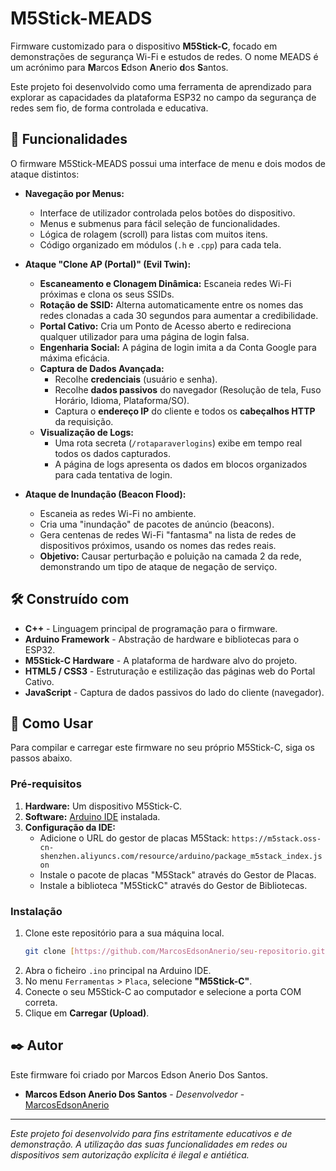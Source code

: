 # M5Stick-MEADS

Firmware customizado para o dispositivo **M5Stick-C**, focado em demonstrações de segurança Wi-Fi e estudos de redes. O nome MEADS é um acrónimo para **M**arcos **E**dson **A**nerio **d**os **S**antos.

Este projeto foi desenvolvido como uma ferramenta de aprendizado para explorar as capacidades da plataforma ESP32 no campo da segurança de redes sem fio, de forma controlada e educativa.

##  💪  Funcionalidades

O firmware M5Stick-MEADS possui uma interface de menu e dois modos de ataque distintos:

* **Navegação por Menus:**
    * Interface de utilizador controlada pelos botões do dispositivo.
    * Menus e submenus para fácil seleção de funcionalidades.
    * Lógica de rolagem (scroll) para listas com muitos itens.
    * Código organizado em módulos (`.h` e `.cpp`) para cada tela.

* **Ataque "Clone AP (Portal)" (Evil Twin):**
    * **Escaneamento e Clonagem Dinâmica:** Escaneia redes Wi-Fi próximas e clona os seus SSIDs.
    * **Rotação de SSID:** Alterna automaticamente entre os nomes das redes clonadas a cada 30 segundos para aumentar a credibilidade.
    * **Portal Cativo:** Cria um Ponto de Acesso aberto e redireciona qualquer utilizador para uma página de login falsa.
    * **Engenharia Social:** A página de login imita a da Conta Google para máxima eficácia.
    * **Captura de Dados Avançada:**
        * Recolhe **credenciais** (usuário e senha).
        * Recolhe **dados passivos** do navegador (Resolução de tela, Fuso Horário, Idioma, Plataforma/SO).
        * Captura o **endereço IP** do cliente e todos os **cabeçalhos HTTP** da requisição.
    * **Visualização de Logs:**
        * Uma rota secreta (`/rotaparaverlogins`) exibe em tempo real todos os dados capturados.
        * A página de logs apresenta os dados em blocos organizados para cada tentativa de login.

* **Ataque de Inundação (Beacon Flood):**
    * Escaneia as redes Wi-Fi no ambiente.
    * Cria uma "inundação" de pacotes de anúncio (beacons).
    * Gera centenas de redes Wi-Fi "fantasma" na lista de redes de dispositivos próximos, usando os nomes das redes reais.
    * **Objetivo:** Causar perturbação e poluição na camada 2 da rede, demonstrando um tipo de ataque de negação de serviço.

## 🛠️ Construído com

* **C++** - Linguagem principal de programação para o firmware.
* **Arduino Framework** - Abstração de hardware e bibliotecas para o ESP32.
* **M5Stick-C Hardware** - A plataforma de hardware alvo do projeto.
* **HTML5 / CSS3** - Estruturação e estilização das páginas web do Portal Cativo.
* **JavaScript** - Captura de dados passivos do lado do cliente (navegador).

## 🚀 Como Usar

Para compilar e carregar este firmware no seu próprio M5Stick-C, siga os passos abaixo.

### Pré-requisitos

1.  **Hardware:** Um dispositivo M5Stick-C.
2.  **Software:** [Arduino IDE](https://www.arduino.cc/en/software) instalada.
3.  **Configuração da IDE:**
    * Adicione o URL do gestor de placas M5Stack: `https://m5stack.oss-cn-shenzhen.aliyuncs.com/resource/arduino/package_m5stack_index.json`
    * Instale o pacote de placas "M5Stack" através do Gestor de Placas.
    * Instale a biblioteca "M5StickC" através do Gestor de Bibliotecas.

### Instalação

1.  Clone este repositório para a sua máquina local.
    ```sh
    git clone [https://github.com/MarcosEdsonAnerio/seu-repositorio.git](https://github.com/MarcosEdsonAnerio/seu-repositorio.git)
    ```
2.  Abra o ficheiro `.ino` principal na Arduino IDE.
3.  No menu `Ferramentas` > `Placa`, selecione **"M5Stick-C"**.
4.  Conecte o seu M5Stick-C ao computador e selecione a porta COM correta.
5.  Clique em **Carregar (Upload)**.

## ✒️ Autor

Este firmware foi criado por Marcos Edson Anerio Dos Santos.

* **Marcos Edson Anerio Dos Santos** - *Desenvolvedor* - [MarcosEdsonAnerio](https://github.com/MarcosEdsonAnerio)

---
*Este projeto foi desenvolvido para fins estritamente educativos e de demonstração. A utilização das suas funcionalidades em redes ou dispositivos sem autorização explícita é ilegal e antiética.*
